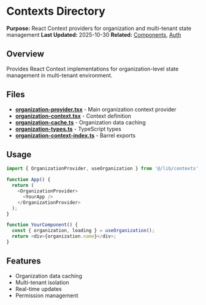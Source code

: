 # Contexts Directory

**Purpose:** React Context providers for organization and multi-tenant state management
**Last Updated:** 2025-10-30
**Related:** [Components](/components), [Auth](/lib/auth)

## Overview

Provides React Context implementations for organization-level state management in multi-tenant environment.

## Files

- **[organization-provider.tsx](organization-provider.tsx)** - Main organization context provider
- **[organization-context.tsx](organization-context.tsx)** - Context definition
- **[organization-cache.ts](organization-cache.ts)** - Organization data caching
- **[organization-types.ts](organization-types.ts)** - TypeScript types
- **[organization-context-index.ts](organization-context-index.ts)** - Barrel exports

## Usage

```typescript
import { OrganizationProvider, useOrganization } from '@/lib/contexts';

function App() {
  return (
    <OrganizationProvider>
      <YourApp />
    </OrganizationProvider>
  );
}

function YourComponent() {
  const { organization, loading } = useOrganization();
  return <div>{organization.name}</div>;
}
```

## Features

- Organization data caching
- Multi-tenant isolation
- Real-time updates
- Permission management
